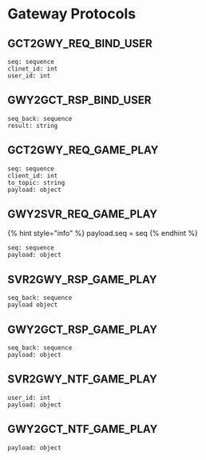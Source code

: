 # Gateway Protocols

## GCT2GWY\_REQ\_BIND\_USER

```text
seq: sequence
clinet_id: int
user_id: int
```

## GWY2GCT\_RSP\_BIND\_USER

```text
seq_back: sequence
result: string
```

## GCT2GWY\_REQ\_GAME\_PLAY

```text
seq: sequence
client_id: int
to_topic: string
payload: object
```

## GWY2SVR\_REQ\_GAME\_PLAY

{% hint style="info" %}
payload.seq = seq
{% endhint %}

```text
seq: sequence
payload: object
```

## SVR2GWY\_RSP\_GAME\_PLAY

```text
seq_back: sequence
payload object
```

## GWY2GCT\_RSP\_GAME\_PLAY

```text
seq_back: sequence
payload: object
```

## SVR2GWY\_NTF\_GAME\_PLAY

```text
user_id: int
payload: object
```

## GWY2GCT\_NTF\_GAME\_PLAY

```text
payload: object
```



